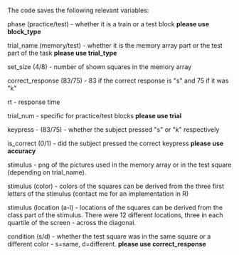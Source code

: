 The code saves the following relevant variables:

phase (practice/test) - whether it is a train or a test block **please use block_type**

trial_name (memory/test) - whether it is the memory array part or the test part of the task **please use trial_type**

set_size (4/8) - number of shown squares in the memory array

correct_response (83/75) - 83 if the correct response is "s" and 75 if it was "k"

rt - response time

trial_num - specific for practice/test blocks **please use trial**

keypress - (83/75) - whether the subject pressed "s" or "k" respectively

is_correct (0/1) - did the subject pressed the correct keypress **please use accuracy**

stimulus - png of the pictures used in the memory array or in the test square (depending on trial_name).

stimulus (color) - colors of the squares can be derived from the three first letters of the stimulus (contact me for an implementation in R)

stimulus (location (a-l) - locations of the squares can be derived from the class part of the stimulus. There were 12 different locations, three in each quartile of the screen - across the diagonal.

condition (s/d) - whether the test square was in the same square or a different color - s=same, d=different. **please use correct_response**
